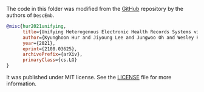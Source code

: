 The code in this folder was modified from the [GitHub](https://github.com/hoon9405/DescEmb) repository by the authors of `DescEmb`. 
```bibtex
@misc{hur2021unifying,
      title={Unifying Heterogenous Electronic Health Records Systems via Text-Based Code Embedding}, 
      author={Kyunghoon Hur and Jiyoung Lee and Jungwoo Oh and Wesley Price and Young-Hak Kim and Edward Choi},
      year={2021},
      eprint={2108.03625},
      archivePrefix={arXiv},
      primaryClass={cs.LG}
}
```
It was published under MIT license. See the [LICENSE](https://github.com/hoon9405/DescEmb/blob/master/LICENSE) file for more information.